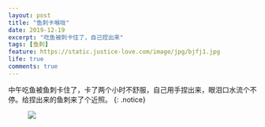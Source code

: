 ```yaml
---
layout: post
title: "鱼刺卡喉咙"
date: 2019-12-19
excerpt: "吃鱼被刺卡住了，自己捏出来"
tags: [鱼刺]
feature: https://static.justice-love.com/image/jpg/bjfj1.jpg
life: true
comments: true
---
```

中午吃鱼被鱼刺卡住了，卡了两个小时不舒服，自己用手捏出来，眼泪口水流个不停。给捏出来的鱼刺来了个近照。
{: .notice}
<figure>
    <img src="{{ site.staticUrl }}/image/jpg/yuci.jpg?imageMogr2/auto-orient" />
</figure>
